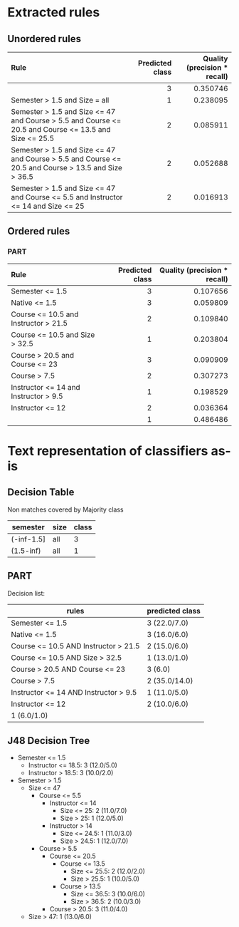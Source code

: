 # Extracted rules

## Unordered rules

| Rule | Predicted class | Quality (precision * recall) |
|:----|----:|----:|
|  | 3 | 0.350746 |
| Semester > 1.5 and Size = all | 1 | 0.238095 |
| Semester > 1.5 and Size <= 47 and Course > 5.5 and Course <= 20.5 and Course <= 13.5 and Size <= 25.5 | 2 | 0.085911 |
| Semester > 1.5 and Size <= 47 and Course > 5.5 and Course <= 20.5 and Course > 13.5 and Size > 36.5 | 2 | 0.052688 |
| Semester > 1.5 and Size <= 47 and Course <= 5.5 and Instructor <= 14 and Size <= 25 | 2 | 0.016913 |

## Ordered rules

### PART

| Rule | Predicted class | Quality (precision * recall) |
|:----|----:|----:|
| Semester <= 1.5 | 3 | 0.107656 |
| Native <= 1.5 | 3 | 0.059809 |
| Course <= 10.5 and Instructor > 21.5 | 2 | 0.109840 |
| Course <= 10.5 and Size > 32.5 | 1 | 0.203804 |
| Course > 20.5 and Course <= 23 | 3 | 0.090909 |
| Course > 7.5 | 2 | 0.307273 |
| Instructor <= 14 and Instructor > 9.5 | 1 | 0.198529 |
| Instructor <= 12 | 2 | 0.036364 |
|  | 1 | 0.486486 |


# Text representation of classifiers as-is

## Decision Table

Non matches covered by Majority class

semester|size|class
---|---|---
(-inf-1.5]|all|3
(1.5-inf)|all|1

## PART

Decision list:

rules | predicted class
---|---
Semester <= 1.5|3 (22.0/7.0)
Native <= 1.5|3 (16.0/6.0)
Course <= 10.5 AND Instructor > 21.5|2 (15.0/6.0)
Course <= 10.5 AND Size > 32.5|1 (13.0/1.0)
Course > 20.5 AND Course <= 23|3 (6.0)
Course > 7.5|2 (35.0/14.0)
Instructor <= 14 AND Instructor > 9.5|1 (11.0/5.0)
Instructor <= 12|2 (10.0/6.0)
|1 (6.0/1.0)


## J48 Decision Tree

* Semester <= 1.5
	* Instructor <= 18.5: 3 (12.0/5.0)
	* Instructor > 18.5: 3 (10.0/2.0)
* Semester > 1.5
	* Size <= 47
		* Course <= 5.5
			* Instructor <= 14
				* Size <= 25: 2 (11.0/7.0)
				* Size > 25: 1 (12.0/5.0)
			* Instructor > 14
				* Size <= 24.5: 1 (11.0/3.0)
				* Size > 24.5: 1 (12.0/7.0)
		* Course > 5.5
			* Course <= 20.5
				* Course <= 13.5
					* Size <= 25.5: 2 (12.0/2.0)
					* Size > 25.5: 1 (10.0/5.0)
				* Course > 13.5
					* Size <= 36.5: 3 (10.0/6.0)
					* Size > 36.5: 2 (10.0/3.0)
			* Course > 20.5: 3 (11.0/4.0)
	* Size > 47: 1 (13.0/6.0)


